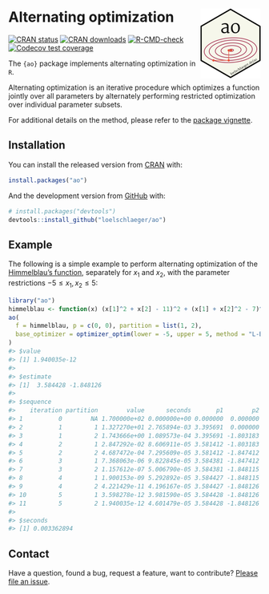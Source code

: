 
<!-- README.md is generated from README.Rmd. Please edit that file -->

# Alternating optimization <img src="man/figures/logo.png" align="right" height="139" />

<!-- badges: start -->

[![CRAN
status](https://www.r-pkg.org/badges/version/ao)](https://CRAN.R-project.org/package=ao)
[![CRAN
downloads](https://cranlogs.r-pkg.org/badges/last-month/ao)](https://CRAN.R-project.org/package=ao)
[![R-CMD-check](https://github.com/loelschlaeger/ao/workflows/R-CMD-check/badge.svg)](https://github.com/loelschlaeger/ao/actions)
[![Codecov test
coverage](https://codecov.io/gh/loelschlaeger/ao/branch/main/graph/badge.svg)](https://app.codecov.io/gh/loelschlaeger/ao?branch=main)
<!-- badges: end -->

The `{ao}` package implements alternating optimization in `R`.

Alternating optimization is an iterative procedure which optimizes a
function jointly over all parameters by alternately performing
restricted optimization over individual parameter subsets.

For additional details on the method, please refer to the [package
vignette](https://loelschlaeger.de/ao/articles/ao.html).

## Installation

You can install the released version from
[CRAN](https://CRAN.R-project.org) with:

``` r
install.packages("ao")
```

And the development version from [GitHub](https://github.com/) with:

``` r
# install.packages("devtools")
devtools::install_github("loelschlaeger/ao")
```

## Example

The following is a simple example to perform alternating optimization of
the [Himmelblau’s
function](https://en.wikipedia.org/wiki/Himmelblau%27s_function),
separately for $x_1$ and $x_2$, with the parameter restrictions
$-5 \leq x_1, x_2 \leq 5$:

``` r
library("ao")
himmelblau <- function(x) (x[1]^2 + x[2] - 11)^2 + (x[1] + x[2]^2 - 7)^2
ao(
  f = himmelblau, p = c(0, 0), partition = list(1, 2),
  base_optimizer = optimizer_optim(lower = -5, upper = 5, method = "L-BFGS-B")
)
#> $value
#> [1] 1.940035e-12
#> 
#> $estimate
#> [1]  3.584428 -1.848126
#> 
#> $sequence
#>    iteration partition        value      seconds       p1        p2
#> 1          0        NA 1.700000e+02 0.000000e+00 0.000000  0.000000
#> 2          1         1 1.327270e+01 2.765894e-03 3.395691  0.000000
#> 3          1         2 1.743666e+00 1.089573e-04 3.395691 -1.803183
#> 4          2         1 2.847292e-02 8.606911e-05 3.581412 -1.803183
#> 5          2         2 4.687472e-04 7.295609e-05 3.581412 -1.847412
#> 6          3         1 7.368063e-06 9.822845e-05 3.584381 -1.847412
#> 7          3         2 1.157612e-07 5.006790e-05 3.584381 -1.848115
#> 8          4         1 1.900153e-09 5.292892e-05 3.584427 -1.848115
#> 9          4         2 4.221429e-11 4.196167e-05 3.584427 -1.848126
#> 10         5         1 3.598278e-12 3.981590e-05 3.584428 -1.848126
#> 11         5         2 1.940035e-12 4.601479e-05 3.584428 -1.848126
#> 
#> $seconds
#> [1] 0.003362894
```

## Contact

Have a question, found a bug, request a feature, want to contribute?
[Please file an
issue](https://github.com/loelschlaeger/ao/issues/new/choose).
